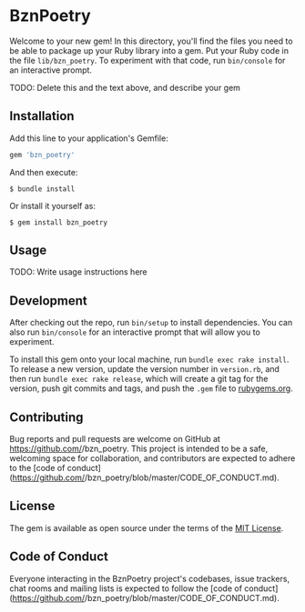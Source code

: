 # BznPoetry

Welcome to your new gem! In this directory, you'll find the files you need to be able to package up your Ruby library into a gem. Put your Ruby code in the file `lib/bzn_poetry`. To experiment with that code, run `bin/console` for an interactive prompt.

TODO: Delete this and the text above, and describe your gem

## Installation

Add this line to your application's Gemfile:

```ruby
gem 'bzn_poetry'
```

And then execute:

    $ bundle install

Or install it yourself as:

    $ gem install bzn_poetry

## Usage

TODO: Write usage instructions here

## Development

After checking out the repo, run `bin/setup` to install dependencies. You can also run `bin/console` for an interactive prompt that will allow you to experiment.

To install this gem onto your local machine, run `bundle exec rake install`. To release a new version, update the version number in `version.rb`, and then run `bundle exec rake release`, which will create a git tag for the version, push git commits and tags, and push the `.gem` file to [rubygems.org](https://rubygems.org).

## Contributing

Bug reports and pull requests are welcome on GitHub at https://github.com/<github username>/bzn_poetry. This project is intended to be a safe, welcoming space for collaboration, and contributors are expected to adhere to the [code of conduct](https://github.com/<github username>/bzn_poetry/blob/master/CODE_OF_CONDUCT.md).


## License

The gem is available as open source under the terms of the [MIT License](https://opensource.org/licenses/MIT).

## Code of Conduct

Everyone interacting in the BznPoetry project's codebases, issue trackers, chat rooms and mailing lists is expected to follow the [code of conduct](https://github.com/<github username>/bzn_poetry/blob/master/CODE_OF_CONDUCT.md).
